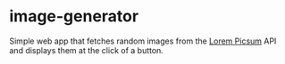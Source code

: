 # image-generator

Simple web app that fetches random images from the [Lorem Picsum](https://picsum.photos/) API and displays them at the click of a button.
